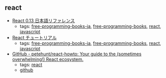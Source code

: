 react 
---
* [React 0.13 日本語リファレンス](http://js.studio-kingdom.com/react)
    * tags: [free-programming-books-ja](../tags/free-programming-books-ja.md), [free-programming-books](../tags/free-programming-books.md), [react](../tags/react.md), [javascript](../tags/javascript.md)
* [React チュートリアル](https://facebook.github.io/react/docs/tutorial-ja-JP.html)
    * tags: [free-programming-books-ja](../tags/free-programming-books-ja.md), [free-programming-books](../tags/free-programming-books.md), [react](../tags/react.md), [javascript](../tags/javascript.md)
* [GitHub - petehunt/react-howto: Your guide to the (sometimes overwhelming!) React ecosystem.](https://github.com/petehunt/react-howto)
    * tags: [react](../tags/react.md)
    * [github](https://github.com/petehunt/react-howto)
